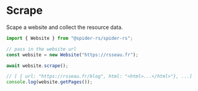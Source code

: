 # Scrape

Scape a website and collect the resource data.

```ts
import { Website } from "@spider-rs/spider-rs";

// pass in the website url
const website = new Website("https://rsseau.fr");

await website.scrape();

// [ { url: "https://rsseau.fr/blog", html: "<html>...</html>"}, ...]
console.log(website.getPages());
```
